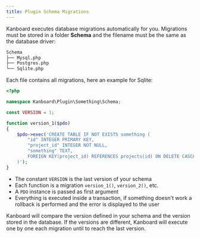 ```yaml
---
title: Plugin Schema Migrations
---
```


Kanboard executes database migrations automatically for you. Migrations
must be stored in a folder **Schema** and the filename must be the same
as the database driver:

```bash
Schema
├── Mysql.php
├── Postgres.php
└── Sqlite.php
```

Each file contains all migrations, here an example for Sqlite:

```php
<?php

namespace Kanboard\Plugin\Something\Schema;

const VERSION = 1;

function version_1($pdo)
{
    $pdo->exec('CREATE TABLE IF NOT EXISTS something (
        "id" INTEGER PRIMARY KEY,
        "project_id" INTEGER NOT NULL,
        "something" TEXT,
        FOREIGN KEY(project_id) REFERENCES projects(id) ON DELETE CASCADE
    )');
}
```

- The constant `VERSION` is the last version of your schema
- Each function is a migration `version_1()`, `version_2()`, etc.
- A `PDO` instance is passed as first argument
- Everything is executed inside a transaction, if something doesn't
    work a rollback is performed and the error is displayed to the user

Kanboard will compare the version defined in your schema and the version
stored in the database. If the versions are different, Kanboard will
execute one by one each migration until to reach the last version.
